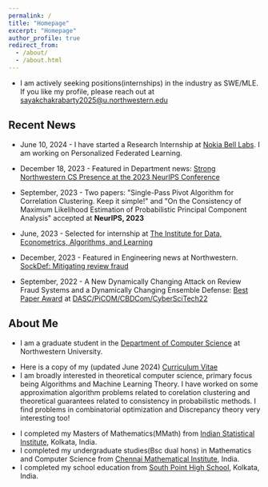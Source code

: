 ```yaml
---
permalink: /
title: "Homepage"
excerpt: "Homepage"
author_profile: true
redirect_from: 
  - /about/
  - /about.html
---
```


* I am actively seeking positions(internships) in the industry as SWE/MLE. If you like my profile, please reach out at sayakchakrabarty2025@u.northwestern.edu

Recent News
------
* June 10, 2024 - I have started a Research Internship at [Nokia Bell Labs](https://www.bell-labs.com/research-innovation/ai-software-systems/). I am working on Personalized Federated Learning.

* December 18, 2023 - Featured in Department news: [Strong Northwestern CS Presence at the 2023 NeurIPS Conference](https://www.mccormick.northwestern.edu/computer-science/news-events/news/articles/2023/strong-northwestern-cs-presence-at-the-2023-neurips-conference.html#:~:text=Northwestern%20contributions%20to%20the%20NeurIPS,%2C%20and%20Arghya%20Datta%20(Amazon))

* September, 2023 - Two papers: "Single-Pass Pivot Algorithm for Correlation Clustering. Keep it simple!" and "On the Consistency of Maximum Likelihood Estimation of Probabilistic Principal Component Analysis" accepted at **NeurIPS, 2023**

* June, 2023 - Selected for internship at [The Institute for Data, Econometrics, Algorithms, and Learning](https://www.ideal-institute.org/)

* December, 2023 - Featured in Engineering news at Northwestern. [SockDef: Mitigating review fraud](https://www.mccormick.northwestern.edu/news/articles/2022/12/applying-ai-techniques-in-cybersecurity-counterterrorism-and-international-security/)

* September, 2022 - A New Dynamically Changing Attack on Review Fraud Systems and a Dynamically Changing Ensemble Defense: [Best Paper Award](https://drive.google.com/file/d/1CcPke3MNfNuAbr2ZxwhWI8w_0YWHitQF/view?usp=sharing) at [DASC/PiCOM/CBDCom/CyberSciTech22](http://cyber-science.org/2022/cbdcom/)


About Me
------

* I am a graduate student in the [Department of Computer Science](https://www.mccormick.northwestern.edu/computer-science/) at Northwestern University. 
<!-- * I work in Computer Science and my office is on the third floor of [Seeley G. Mudd building](https://www.library.northwestern.edu/libraries-collections/mudd-library/). Currently I work with [Prof. Konstantin Makarychev](https://konstantin.makarychev.net/).  and here is my [DBLP](https://dblp.org/pid/336/3841.html) profile. -->
* Here is a copy of my (updated June 2024) [Curriculum Vitae](https://hellokayas.github.io/files/Sayak_Chakrabarty_resume.pdf)
* I am broadly interested in theoretical computer science, primary focus being Algorithms and Machine Learning Theory. I have worked on some approximation algorithm problems related to corelation clustering and theoretical guarantees related to consistency in probabilistic methods. I find problems in combinatorial optimization and Discrepancy theory very interesting too!
<!-- * I have completed my PhD(also Masters in CS) course requirements in Fall 2022 and was awarded the Masters degree. I have not completed my PhD qualification exam yet. -->
* I completed my Masters of Mathematics(MMath) from [Indian Statistical Institute](https://www.isical.ac.in/content/statistics-mathematics), Kolkata, India.
* I completed my undergraduate studies(Bsc dual hons) in Mathematics and Computer Science from [Chennai Mathematical Institute](https://www.cmi.ac.in/), India.
* I completed my school education from [South Point High School](https://www.southpoint.edu.in/), Kolkata, India.

